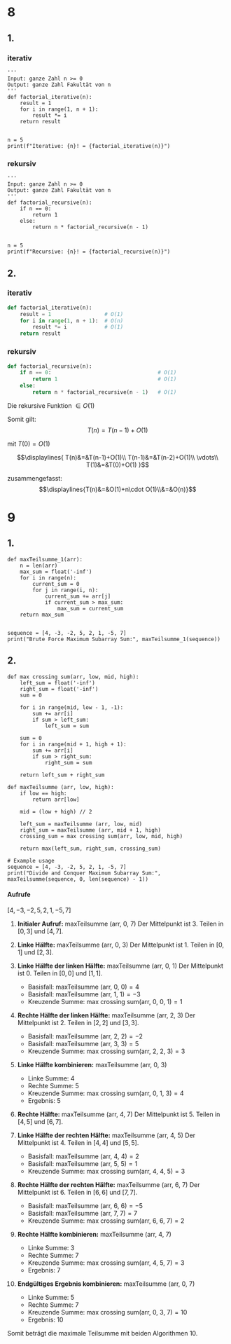 # 8
## 1.
### iterativ
```run-python
'''
Input: ganze Zahl n >= 0
Output: ganze Zahl Fakultät von n
'''
def factorial_iterative(n):
    result = 1
    for i in range(1, n + 1):
        result *= i
    return result


n = 5
print(f"Iterative: {n}! = {factorial_iterative(n)}")
```

### rekursiv
```run-python
'''
Input: ganze Zahl n >= 0
Output: ganze Zahl Fakultät von n
'''
def factorial_recursive(n):
    if n == 0:
        return 1
    else:
        return n * factorial_recursive(n - 1)


n = 5
print(f"Recursive: {n}! = {factorial_recursive(n)}")
```

## 2.
### iterativ
```python
def factorial_iterative(n):
    result = 1                 # O(1)
    for i in range(1, n + 1):  # O(n)
        result *= i            # O(1)
    return result
```

### rekursiv
```python
def factorial_recursive(n):
    if n == 0:                                  # O(1)
        return 1                                # O(1)
    else:
        return n * factorial_recursive(n - 1)   # O(1)
```

Die rekursive Funktion $\in O(1)$

Somit gilt:
$$T(n)=T(n-1) + O(1)$$

mit $T(0) = O(1)$

$$\displaylines{
T(n)&=&T(n-1)+O(1)\\
T(n-1)&=&T(n-2)+O(1)\\
\vdots\\
T(1)&=&T(0)+O(1)
}$$

zusammengefasst:
$$\displaylines{T(n)&=&O(1)+n\cdot O(1)\\&=&O(n)}$$

# 9
## 1.
```run-python
def maxTeilsumme_1(arr):
    n = len(arr)
    max_sum = float('-inf')
    for i in range(n):
        current_sum = 0
        for j in range(i, n):
            current_sum += arr[j]
            if current_sum > max_sum:
                max_sum = current_sum
    return max_sum


sequence = [4, -3, -2, 5, 2, 1, -5, 7]
print("Brute Force Maximum Subarray Sum:", maxTeilsumme_1(sequence))
```

## 2.
```run-python
def max crossing sum(arr, low, mid, high):
    left_sum = float('-inf')
    right_sum = float('-inf')
    sum = 0
    
    for i in range(mid, low - 1, -1):
        sum += arr[i]
        if sum > left_sum:
            left_sum = sum

    sum = 0
    for i in range(mid + 1, high + 1):
        sum += arr[i]
        if sum > right_sum:
            right_sum = sum

    return left_sum + right_sum

def maxTeilsumme (arr, low, high):
    if low == high:
        return arr[low]
    
    mid = (low + high) // 2
    
    left_sum = maxTeilsumme (arr, low, mid)
    right_sum = maxTeilsumme (arr, mid + 1, high)
    crossing_sum = max crossing sum(arr, low, mid, high)
    
    return max(left_sum, right_sum, crossing_sum)

# Example usage
sequence = [4, -3, -2, 5, 2, 1, -5, 7]
print("Divide and Conquer Maximum Subarray Sum:", maxTeilsumme(sequence, 0, len(sequence) - 1))
```

#### Aufrufe
$[4, -3, -2, 5, 2, 1, -5, 7]$

1. **Initialer Aufruf:**
   $\text{maxTeilsumme (arr, 0, 7)}$
   Der Mittelpunkt ist 3. Teilen in $[0, 3]$ und $[4, 7]$.

2. **Linke Hälfte:**
   $\text{maxTeilsumme (arr, 0, 3)}$
   Der Mittelpunkt ist 1. Teilen in $[0, 1]$ und $[2, 3]$.

3. **Linke Hälfte der linken Hälfte:**
   $\text{maxTeilsumme (arr, 0, 1)}$
   Der Mittelpunkt ist 0. Teilen in $[0, 0]$ und $[1, 1]$.
   
   - Basisfall: $\text{maxTeilsumme (arr, 0, 0)} = 4$
   - Basisfall: $\text{maxTeilsumme (arr, 1, 1)} = -3$
   - Kreuzende Summe: $\text{max crossing sum(arr, 0, 0, 1)} = 1$

4. **Rechte Hälfte der linken Hälfte:**
   $\text{maxTeilsumme (arr, 2, 3)}$
   Der Mittelpunkt ist 2. Teilen in $[2, 2]$ und $[3, 3]$.
   
   - Basisfall: $\text{maxTeilsumme (arr, 2, 2)} = -2$
   - Basisfall: $\text{maxTeilsumme (arr, 3, 3)} = 5$
   - Kreuzende Summe: $\text{max crossing sum(arr, 2, 2, 3)} = 3$

5. **Linke Hälfte kombinieren:**
   $\text{maxTeilsumme (arr, 0, 3)}$
   - Linke Summe: 4
   - Rechte Summe: 5
   - Kreuzende Summe: $\text{max crossing sum(arr, 0, 1, 3)} = 4$
   - Ergebnis: 5

6. **Rechte Hälfte:**
   $\text{maxTeilsumme (arr, 4, 7)}$
   Der Mittelpunkt ist 5. Teilen in $[4, 5]$ und $[6, 7]$.

7. **Linke Hälfte der rechten Hälfte:**
   $\text{maxTeilsumme (arr, 4, 5)}$
   Der Mittelpunkt ist 4. Teilen in $[4, 4]$ und $[5, 5]$.
   
   - Basisfall: $\text{maxTeilsumme (arr, 4, 4)} = 2$
   - Basisfall: $\text{maxTeilsumme (arr, 5, 5)} = 1$
   - Kreuzende Summe: $\text{max crossing sum(arr, 4, 4, 5)} = 3$

8. **Rechte Hälfte der rechten Hälfte:**
   $\text{maxTeilsumme (arr, 6, 7)}$
   Der Mittelpunkt ist 6. Teilen in $[6, 6]$ und $[7, 7]$.
   
   - Basisfall: $\text{maxTeilsumme (arr, 6, 6)} = -5$
   - Basisfall: $\text{maxTeilsumme (arr, 7, 7)} = 7$
   - Kreuzende Summe: $\text{max crossing sum(arr, 6, 6, 7)} = 2$

9. **Rechte Hälfte kombinieren:**
   $\text{maxTeilsumme (arr, 4, 7)}$
   - Linke Summe: 3
   - Rechte Summe: 7
   - Kreuzende Summe: $\text{max crossing sum(arr, 4, 5, 7)} = 3$
   - Ergebnis: 7

10. **Endgültiges Ergebnis kombinieren:**
		$\text{maxTeilsumme (arr, 0, 7)}$
    - Linke Summe: 5
    - Rechte Summe: 7
    - Kreuzende Summe: $\text{max crossing sum(arr, 0, 3, 7)} = 10$
    - Ergebnis: 10

Somit beträgt die maximale Teilsumme mit beiden Algorithmen 10.